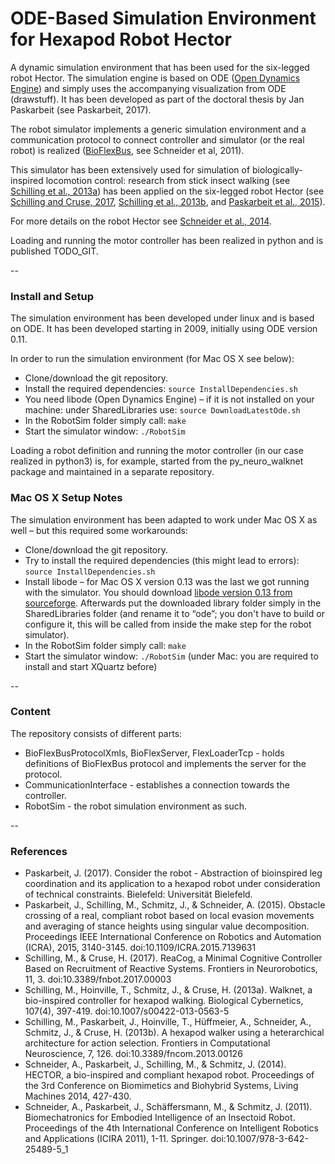 # ODE-Based Simulation Environment for Hexapod Robot Hector

A dynamic simulation environment that has been used for the six-legged robot Hector. The simulation engine is based on ODE ([Open Dynamics Engine](https://www.ode.org)) and simply uses the accompanying visualization from ODE (drawstuff). It has been developed as part of the doctoral thesis by Jan Paskarbeit (see Paskarbeit, 2017).

The robot simulator implements a generic simulation environment and a communication protocol to connect controller and simulator (or the real robot) is realized ([BioFlexBus](http://link-springer-com-s.vpn.whu.edu.cn:9440/content/pdf/10.1007%2F978-3-642-25489-5_1.pdf), see Schneider et al, 2011).

This simulator has been extensively used for simulation of biologically-inspired locomotion control: research from stick insect walking (see [Schilling et al., 2013a](https://link.springer.com/article/10.1007/s00422-013-0563-5)) has been applied on the six-legged robot Hector (see [Schilling and Cruse, 2017](https://www.frontiersin.org/articles/10.3389/fnbot.2017.00003/full), [Schilling et al., 2013b](https://doi.org/10.3389/fncom.2013.00126), and [Paskarbeit et al., 2015](https://ieeexplore.ieee.org/document/7139631/)).

For more details on the robot Hector see [Schneider et al., 2014](https://link.springer.com/chapter/10.1007/978-3-319-09435-9_51).

Loading and running the motor controller has been realized in python and is published TODO_GIT.

--
### Install and Setup

The simulation environment has been developed under linux and is based on ODE. It has been developed starting in 2009, initially using ODE version 0.11.

In order to run the simulation environment (for Mac OS X see below):

* Clone/download the git repository.
* Install the required dependencies: 
	`source InstallDependencies.sh`
* You need libode (Open Dynamics Engine) – if it is not installed on your machine: under SharedLibraries use:
		`source DownloadLatestOde.sh`
* In the RobotSim folder simply call: `make`
* Start the simulator window: `./RobotSim`

Loading a robot definition and running the motor controller (in our case realized in python3) is, for example, started from the py_neuro_walknet package and maintained in a separate repository.

### Mac OS X Setup Notes

The simulation environment has been adapted to work under Mac OS X as well – but this required some workarounds:

* Clone/download the git repository.
* Try to install the required dependencies (this might lead to errors): 
	`source InstallDependencies.sh`
* Install libode – for Mac OS X version 0.13 was the last we got running with the simulator. You should download [libode version 0.13 from sourceforge](https://sourceforge.net/projects/opende/files/ODE/0.13/). Afterwards put the downloaded library folder simply in the SharedLibraries folder (and rename it to “ode”; you don't have to build or configure it, this will be called from inside the make step for the robot simulator).
* In the RobotSim folder simply call: `make`
* Start the simulator window: `./RobotSim`
	(under Mac: you are required to install and start XQuartz before)

--
### Content

The repository consists of different parts:

* BioFlexBusProtocolXmls, BioFlexServer, FlexLoaderTcp - holds definitions of BioFlexBus protocol and implements the server for the protocol.
* CommunicationInterface - establishes a connection towards the controller.* RobotSim - the robot simulation environment as such.

--
### References

* Paskarbeit, J. (2017). Consider the robot - Abstraction of bioinspired leg coordination and its application to a hexapod robot under consideration of technical constraints. Bielefeld: Universität Bielefeld.
* Paskarbeit, J., Schilling, M., Schmitz, J., & Schneider, A. (2015). Obstacle crossing of a real, compliant robot based on local evasion movements and averaging of stance heights using singular value decomposition. Proceedings IEEE International Conference on Robotics and Automation (ICRA), 2015, 3140-3145. doi:10.1109/ICRA.2015.7139631
* Schilling, M., & Cruse, H. (2017). ReaCog, a Minimal Cognitive Controller Based on Recruitment of Reactive Systems. Frontiers in Neurorobotics, 11, 3. doi:10.3389/fnbot.2017.00003
* Schilling, M., Hoinville, T., Schmitz, J., & Cruse, H. (2013a). Walknet, a bio-inspired controller for hexapod walking. Biological Cybernetics, 107(4), 397-419. doi:10.1007/s00422-013-0563-5
* Schilling, M., Paskarbeit, J., Hoinville, T., Hüffmeier, A., Schneider, A., Schmitz, J., & Cruse, H. (2013b). A hexapod walker using a heterarchical architecture for action selection. Frontiers in Computational Neuroscience, 7, 126. doi:10.3389/fncom.2013.00126
* Schneider, A., Paskarbeit, J., Schilling, M., & Schmitz, J. (2014). HECTOR, a bio-inspired and compliant hexapod robot. Proceedings of the 3rd Conference on Biomimetics and Biohybrid Systems, Living Machines 2014, 427-430.
* Schneider, A., Paskarbeit, J., Schäffersmann, M., & Schmitz, J. (2011). Biomechatronics for Embodied Intelligence of an Insectoid Robot. Proceedings of the 4th International Conference on Intelligent Robotics and Applications (ICIRA 2011), 1-11. Springer. doi:10.1007/978-3-642-25489-5_1